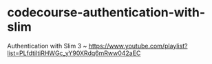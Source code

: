 # codecourse-authentication-with-slim
Authentication with Slim 3 ~ https://www.youtube.com/playlist?list=PLfdtiltiRHWGc_yY90XRdq6mRww042aEC
